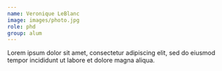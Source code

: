 ```yaml
---
name: Veronique LeBlanc
image: images/photo.jpg
role: phd
group: alum
---
```


Lorem ipsum dolor sit amet, consectetur adipiscing elit, sed do eiusmod tempor incididunt ut labore et dolore magna aliqua.
